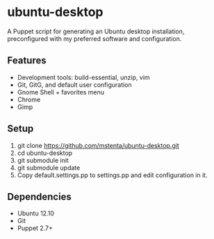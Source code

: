 # ubuntu-desktop

A Puppet script for generating an Ubuntu desktop installation, preconfigured with my preferred software and configuration.

## Features

* Development tools: build-essential, unzip, vim
* Git, GitG, and default user configuration
* Gnome Shell + favorites menu
* Chrome
* Gimp

## Setup

1. git clone https://github.com/mstenta/ubuntu-desktop.git
2. cd ubuntu-desktop
3. git submodule init
4. git submodule update
5. Copy default.settings.pp to settings.pp and edit configuration in it.

## Dependencies

* Ubuntu 12.10
* Git
* Puppet 2.7+


